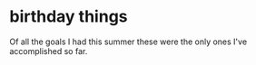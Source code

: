 # birthday things
Of all the goals I had this summer these were the only ones I've accomplished so far.
